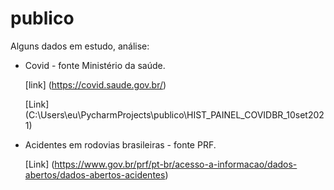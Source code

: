 # publico
Alguns dados em estudo, análise:

* Covid - fonte Ministério da saúde.

   [link] (https://covid.saude.gov.br/)

   [Link] (C:\Users\eu\PycharmProjects\publico\HIST_PAINEL_COVIDBR_10set2021)

* Acidentes em rodovias brasileiras - fonte PRF.

   [Link] (https://www.gov.br/prf/pt-br/acesso-a-informacao/dados-abertos/dados-abertos-acidentes)

